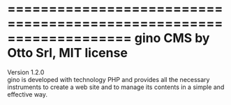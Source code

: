 ===================================================================
gino CMS by Otto Srl, MIT license
===================================================================
Version 1.2.0   
gino is developed with technology PHP and provides all the necessary instruments to create a web site and to manage its contents in a simple and effective way.
